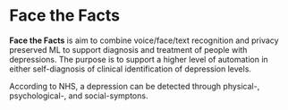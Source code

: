 # Face the Facts

**Face the Facts** is aim to combine voice/face/text recognition and privacy preserved ML to support diagnosis and treatment of people with depressions. The purpose is to support a higher level of automation in either self-diagnosis of clinical identification of depression levels. 

According to NHS, a depression can be detected through physical-, psychological-, and social-symptons. 
